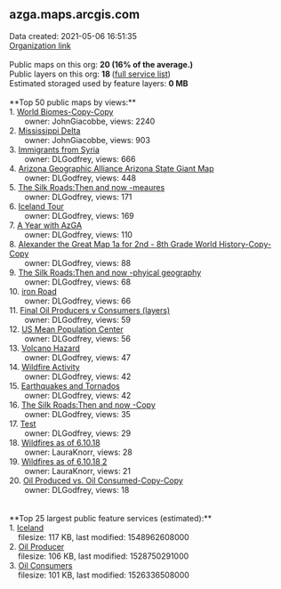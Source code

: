<h2>azga.maps.arcgis.com</h2> Data created: 2021-05-06 16:51:35 <br /><a target='new' href='https://azga.maps.arcgis.com'>Organization link</a><br /><br />Public maps on this org: <b>20 (16% of the average.)</b><br />Public layers on this org: <b>18 </b>(<a target='new' href='https://services.arcgis.com/BVyVS3wBMmIQjZLe/ArcGIS/rest/services'>full service list</a>)<br />Estimated storaged used by feature layers: <b>0 MB</b><br /><br />**Top 50 public maps by views:**<br />  1. <a target='new' href='https://www.arcgis.com/home/item.html?id=bb6312b979674cba9a77f522882cce3f'>World Biomes-Copy-Copy</a> <br />  &nbsp;&nbsp;&nbsp;&nbsp; &nbsp;&nbsp;owner: JohnGiacobbe, views: 2240<br />  2. <a target='new' href='https://www.arcgis.com/home/item.html?id=42cad7f76ddb4ad584427c417c99e9fb'>Mississippi Delta</a> <br />  &nbsp;&nbsp;&nbsp;&nbsp; &nbsp;&nbsp;owner: JohnGiacobbe, views: 903<br />  3. <a target='new' href='https://www.arcgis.com/home/item.html?id=bd5717d682a44ce998693a3bde2cb277'>Immigrants from Syria</a> <br />  &nbsp;&nbsp;&nbsp;&nbsp; &nbsp;&nbsp;owner: DLGodfrey, views: 666<br />  4. <a target='new' href='https://www.arcgis.com/home/item.html?id=f763e559fd944d1798068efc568a4eec'>Arizona Geographic Alliance Arizona State Giant Map</a> <br />  &nbsp;&nbsp;&nbsp;&nbsp; &nbsp;&nbsp;owner: DLGodfrey, views: 448<br />  5. <a target='new' href='https://www.arcgis.com/home/item.html?id=b7102dddb94a4295af53970446a62c3e'>The Silk Roads:Then and now -meaures</a> <br />  &nbsp;&nbsp;&nbsp;&nbsp; &nbsp;&nbsp;owner: DLGodfrey, views: 171<br />  6. <a target='new' href='https://www.arcgis.com/home/item.html?id=ff6c010c713f438b90b236b9c4f32c31'>Iceland Tour</a> <br />  &nbsp;&nbsp;&nbsp;&nbsp; &nbsp;&nbsp;owner: DLGodfrey, views: 169<br />  7. <a target='new' href='https://www.arcgis.com/home/item.html?id=4b977b14aae546d4a5af005982a7a23c'>A Year with AzGA</a> <br />  &nbsp;&nbsp;&nbsp;&nbsp; &nbsp;&nbsp;owner: DLGodfrey, views: 110<br />  8. <a target='new' href='https://www.arcgis.com/home/item.html?id=0fecc9a36038448bb918193d2c6b389b'>Alexander the Great Map 1a for 2nd - 8th Grade World History-Copy-Copy</a> <br />  &nbsp;&nbsp;&nbsp;&nbsp; &nbsp;&nbsp;owner: DLGodfrey, views: 88<br />  9. <a target='new' href='https://www.arcgis.com/home/item.html?id=6732258173a54a7fa310c346fa666c4e'>The Silk Roads:Then and now -phyical geography</a> <br />  &nbsp;&nbsp;&nbsp;&nbsp; &nbsp;&nbsp;owner: DLGodfrey, views: 68<br />  10. <a target='new' href='https://www.arcgis.com/home/item.html?id=8a17b06ade6b41e8960d63324641978a'>iron Road</a> <br />  &nbsp;&nbsp;&nbsp;&nbsp; &nbsp;&nbsp;owner: DLGodfrey, views: 66<br />  11. <a target='new' href='https://www.arcgis.com/home/item.html?id=2d8d78a6bf0b4ccbbf065877ef9e1706'>Final Oil Producers v Consumers (layers)</a> <br />  &nbsp;&nbsp;&nbsp;&nbsp; &nbsp;&nbsp;owner: DLGodfrey, views: 59<br />  12. <a target='new' href='https://www.arcgis.com/home/item.html?id=d2a56ad2b01d4228843401acecb26c06'>US Mean Population Center</a> <br />  &nbsp;&nbsp;&nbsp;&nbsp; &nbsp;&nbsp;owner: DLGodfrey, views: 56<br />  13. <a target='new' href='https://www.arcgis.com/home/item.html?id=33c9954deda148c2b93e195897e9fe17'>Volcano Hazard</a> <br />  &nbsp;&nbsp;&nbsp;&nbsp; &nbsp;&nbsp;owner: DLGodfrey, views: 47<br />  14. <a target='new' href='https://www.arcgis.com/home/item.html?id=c2b896bb7fc34ef493c9e72c984e11f7'>Wildfire Activity</a> <br />  &nbsp;&nbsp;&nbsp;&nbsp; &nbsp;&nbsp;owner: DLGodfrey, views: 42<br />  15. <a target='new' href='https://www.arcgis.com/home/item.html?id=04b47ae068d64c0babe27068920b68bd'>Earthquakes and Tornados</a> <br />  &nbsp;&nbsp;&nbsp;&nbsp; &nbsp;&nbsp;owner: DLGodfrey, views: 42<br />  16. <a target='new' href='https://www.arcgis.com/home/item.html?id=325fd42b29f440ef8b2a874c2d771d62'>The Silk Roads:Then and now -Copy</a> <br />  &nbsp;&nbsp;&nbsp;&nbsp; &nbsp;&nbsp;owner: DLGodfrey, views: 35<br />  17. <a target='new' href='https://www.arcgis.com/home/item.html?id=7da1f1348c924f5c9b71c5857ea60c3d'>Test</a> <br />  &nbsp;&nbsp;&nbsp;&nbsp; &nbsp;&nbsp;owner: DLGodfrey, views: 29<br />  18. <a target='new' href='https://www.arcgis.com/home/item.html?id=7c2806ec2f0847048d2ef324fb2bd44d'>Wildfires as of 6.10.18</a> <br />  &nbsp;&nbsp;&nbsp;&nbsp; &nbsp;&nbsp;owner: LauraKnorr, views: 28<br />  19. <a target='new' href='https://www.arcgis.com/home/item.html?id=74a0d16a404c4c49ba41bca167945317'>Wildfires as of 6.10.18 2</a> <br />  &nbsp;&nbsp;&nbsp;&nbsp; &nbsp;&nbsp;owner: LauraKnorr, views: 21<br />  20. <a target='new' href='https://www.arcgis.com/home/item.html?id=4d970ef89b18489187070ecb473a8096'>Oil Produced vs. Oil Consumed-Copy-Copy</a> <br />  &nbsp;&nbsp;&nbsp;&nbsp; &nbsp;&nbsp;owner: DLGodfrey, views: 18<br /><br /><br />**Top 25 largest public feature services (estimated):**<br /> 1. <a target='new' href='https://www.arcgis.com/home/item.html?id=239088b6cb5d4cb3930e4864baf1e338'>Iceland</a><br /> &nbsp;&nbsp;&nbsp;&nbsp;filesize: 117 KB, last modified: 1548962608000<br /> 2. <a target='new' href='https://www.arcgis.com/home/item.html?id=b85f8de9412e4f6f919b6a20c93e38bb'>Oil Producer</a><br /> &nbsp;&nbsp;&nbsp;&nbsp;filesize: 106 KB, last modified: 1528750291000<br /> 3. <a target='new' href='https://www.arcgis.com/home/item.html?id=7edd5f2c57254a1ba01c0db51a7426d5'>Oil Consumers</a><br /> &nbsp;&nbsp;&nbsp;&nbsp;filesize: 101 KB, last modified: 1526336508000<br />